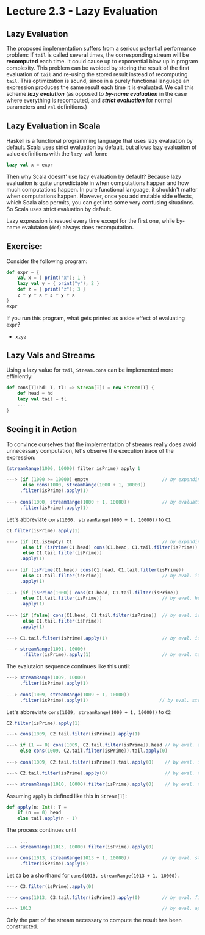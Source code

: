 # Lecture 2.3 - Lazy Evaluation

## Lazy Evaluation
The proposed implementation suffers from a serious potential performance problem: If `tail` is called several times, the corresponding stream will be **recomputed** each time. It could cause up to exponential blow up in program complexity. This problem can be avoided by storing the result of the first evaluation of `tail` and re-using the stored result instead of recomputing `tail`. This optimization is sound, since in a purely functional language an expression produces the same result each time it is evaluated. We call this scheme ***lazy evalution*** (as opposed to ***by-name evaluation*** in the case where everything is recomputed, and ***strict evaluation*** for normal parameters and `val` definitions.)

## Lazy Evaluation in Scala
Haskell is a functional programming language that uses lazy evaluation by default. Scala uses strict evaluation by default, but allows lazy evaluation of value definitions with the `lazy val` form: 

```scala
lazy val x = expr
```
Then why Scala doesnt' use lazy evaluation by default? Because lazy evaluation is quite unpredictable in when computations happen and how much computations happen. In pure functional language, it shouldn't matter when computations happen. However, once you add mutable side effects, which Scala also permits, you can get into some very confusing situations. So Scala uses strict evaluation by default.

Lazy expression is resued every time except for the first one, while by-name evalutaion (`def`) always does recomputation.

## Exercise:
Consider the following program:

```scala
def expr = {
	val x = { print("x"); 1 }
	lazy val y = { print("y"); 2 }
	def z = { print("z"); 3 }
	z + y + x + z + y + x
}
expr
```
If you run this program, what gets printed as a side effect of evaluating `expr`?

* `xzyz`

## Lazy Vals and Streams
Using a lazy value for `tail`, `Stream.cons` can be implemented more efficiently:

```scala
def cons[T](hd: T, tl: => Stream[T]) = new Stream[T] {
	def head = hd
	lazy val tail = tl
	...
}
```

## Seeing it in Action
To convince ourselves that the implementation of streams really does avoid unnecessary computation, let's observe the execution trace of the expression:

```scala
(streamRange(1000, 10000) filter isPrime) apply 1 

---> (if (1000 >= 10000) empty                           // by expanding streamRange
      else cons(1000, streamRange(1000 + 1, 10000))
     .filter(isPrime).apply(1)
      
---> cons(1000, streamRange(1000 + 1, 10000))            // by evaluating if
     .filter(isPrime).apply(1)
```

Let's abbreviate `cons(1000, streamRange(1000 + 1, 10000))` to `C1`

```scala
C1.filter(isPrime).apply(1)

---> (if (C1.isEmpty) C1                                 // by expanding filter
      else if (isPrime(C1.head) cons(C1.head, C1.tail.filter(isPrime))
      else C1.tail.filter(isPrime))
     .apply(1)
     
---> (if (isPrime(C1.head) cons(C1.head, C1.tail.filter(isPrime))
      else C1.tail.filter(isPrime))                      // by eval. if
     .apply(1)
     
---> (if (isPrime(1000)) cons(C1.head, C1.tail.filter(isPrime))
      else C1.tail.filter(isPrime))                      // by eval. head
     .apply(1)
     
---> (if (false) cons(C1.head, C1.tail.filter(isPrime))  // by eval. isPrime
      else C1.tail.filter(isPrime))
     .apply(1)
     
---> C1.tail.filter(isPrime).apply(1)                    // by eval. if

---> streamRange(1001, 10000)
      .filter(isPrime).apply(1)                          // by eval. tail
```

The evalutaion sequence continues like this until:

```scala
---> streamRange(1009, 10000)
     .filter(isPrime).apply(1)
     
---> cons(1009, streamRange(1009 + 1, 10000))
     .filter(isPrime).apply(1)                          // by eval. streamRange
```

Let's abbreviate `cons(1009, streamRange(1009 + 1, 10000))` to `C2`

```scala
C2.filter(isPrime).apply(1)

---> cons(1009, C2.tail.filter(isPrime)).apply(1)

---> if (1 == 0) cons(1009, C2.tail.filter(isPrime)).head // by eval. apply
     else cons(1009, C2.tail.filter(isPrime)).tail.apply(0)
     
---> cons(1009, C2.tail.filter(isPrime)).tail.apply(0)    // by eval. if

---> C2.tail.filter(isPrime).apply(0)                     // by eval. tail

---> streamRange(1010, 10000).filter(isPrime).apply(0)    // by eval. tail
```

Assuming `apply` is defined like this in `Stream[T]`:

```scala
def apply(n: Int): T = 
	if (n == 0) head
	else tail.apply(n - 1)
```

The process continues until 

```scala
     ...
---> streamRange(1013, 10000).filter(isPrime).apply(0)

---> cons(1013, streamRange(1013 + 1, 10000))            // by eval. stremRange
     .filter(isPrime).apply(0)
```

Let `C3` be a shorthand for `cons(1013, streamRange(1013 + 1, 10000)`.

```scala
---> C3.filter(isPrime).apply(0)

---> cons(1013, C3.tail.filter(isPrime)).apply(0)        // by eval. filter

---> 1013                                                // by eval. apply
```

Only the part of the stream necessary to compute the result has been constructed.
